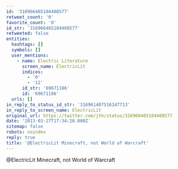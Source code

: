 ```yaml
---
id: '316966465104408577'
retweet_count: '0'
favorite_count: '0'
id_str: '316966465104408577'
retweeted: false
entities:
  hashtags: []
  symbols: []
  user_mentions:
    - name: Electric Literature
      screen_name: ElectricLit
      indices:
        - '0'
        - '12'
      id_str: '69671186'
      id: '69671186'
  urls: []
in_reply_to_status_id_str: '316961407516147713'
in_reply_to_screen_name: ElectricLit
original_url: https://twitter.com/jth/status/316966465104408577
date: '2013-03-27T17:34:28.000Z'
sitemap: false
robots: noindex
reply: true
title: '@ElectricLit Minecraft, not World of Warcraft'
---
```


@ElectricLit Minecraft, not World of Warcraft
